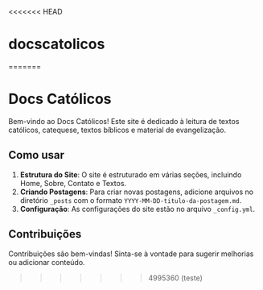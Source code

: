 <<<<<<< HEAD
# docscatolicos
=======
# Docs Católicos

Bem-vindo ao Docs Católicos! Este site é dedicado à leitura de textos católicos, catequese, textos bíblicos e material de evangelização.

## Como usar

1. **Estrutura do Site**: O site é estruturado em várias seções, incluindo Home, Sobre, Contato e Textos.
2. **Criando Postagens**: Para criar novas postagens, adicione arquivos no diretório `_posts` com o formato `YYYY-MM-DD-titulo-da-postagem.md`.
3. **Configuração**: As configurações do site estão no arquivo `_config.yml`.

## Contribuições

Contribuições são bem-vindas! Sinta-se à vontade para sugerir melhorias ou adicionar conteúdo.
>>>>>>> 4995360 (teste)
